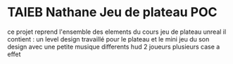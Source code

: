 # TAIEB Nathane Jeu de plateau POC
 
ce projet reprend l'ensemble des elements du cours jeu de plateau unreal il contient : 
un level design travaillé pour le plateau et le mini jeu 
du son design avec une petite musique 
differents hud 
2 joueurs 
plusieurs case a effet 
